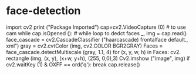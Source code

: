 # face-detection
import cv2
 print ("Package Imported")
 cap=cv2.VideoCapture (0) # to use cam 
while cap.isOpened (): # while loop to dedct faces _, img = cap.read()
 face_cascade =
 cv2.CascadeClassifier ("haarcascade)  frontalface default., xml")
 gray = cv2.cvtColor (img, cv2.COLOR BGR2GRAY) 
Faces = face_cascade.detectMultiscale (gray, 1.1, 4) 
for (x, y, w, h) in Faces:
 cv2.  rectangle (img, (x, y), (x+w, y+h), (255, 0,0),3) 
Cv2.imshow ("image", img) 
if cv2.waitKey (1) & OXFF ==  ord('q'): 
break
 cap.release()
